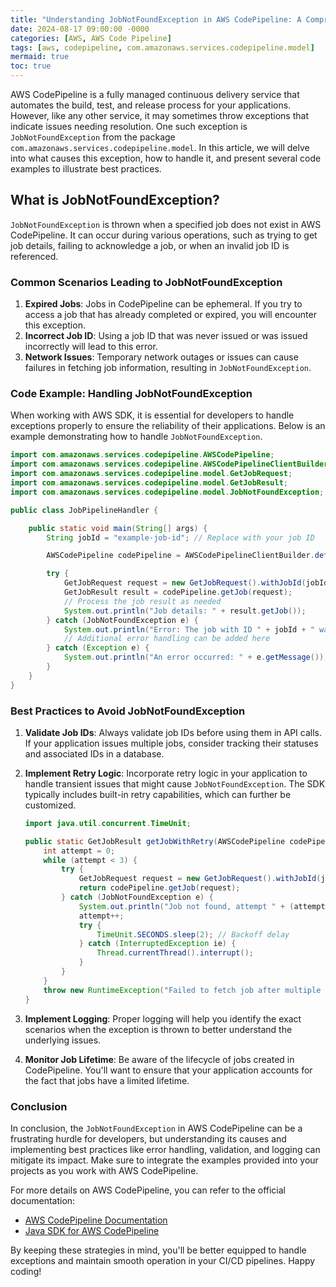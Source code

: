 ```yaml
---
title: "Understanding JobNotFoundException in AWS CodePipeline: A Comprehensive Guide"
date: 2024-08-17 09:00:00 -0000
categories: [AWS, AWS Code Pipeline]
tags: [aws, codepipeline, com.amazonaws.services.codepipeline.model]
mermaid: true
toc: true
---
```



AWS CodePipeline is a fully managed continuous delivery service that automates the build, test, and release process for your applications. However, like any other service, it may sometimes throw exceptions that indicate issues needing resolution. One such exception is `JobNotFoundException` from the package `com.amazonaws.services.codepipeline.model`. In this article, we will delve into what causes this exception, how to handle it, and present several code examples to illustrate best practices.

## What is JobNotFoundException?

`JobNotFoundException` is thrown when a specified job does not exist in AWS CodePipeline. It can occur during various operations, such as trying to get job details, failing to acknowledge a job, or when an invalid job ID is referenced.

### Common Scenarios Leading to JobNotFoundException

1. **Expired Jobs**: Jobs in CodePipeline can be ephemeral. If you try to access a job that has already completed or expired, you will encounter this exception.
2. **Incorrect Job ID**: Using a job ID that was never issued or was issued incorrectly will lead to this error.
3. **Network Issues**: Temporary network outages or issues can cause failures in fetching job information, resulting in `JobNotFoundException`.

### Code Example: Handling JobNotFoundException

When working with AWS SDK, it is essential for developers to handle exceptions properly to ensure the reliability of their applications. Below is an example demonstrating how to handle `JobNotFoundException`.

```java
import com.amazonaws.services.codepipeline.AWSCodePipeline;
import com.amazonaws.services.codepipeline.AWSCodePipelineClientBuilder;
import com.amazonaws.services.codepipeline.model.GetJobRequest;
import com.amazonaws.services.codepipeline.model.GetJobResult;
import com.amazonaws.services.codepipeline.model.JobNotFoundException;

public class JobPipelineHandler {

    public static void main(String[] args) {
        String jobId = "example-job-id"; // Replace with your job ID

        AWSCodePipeline codePipeline = AWSCodePipelineClientBuilder.defaultClient();

        try {
            GetJobRequest request = new GetJobRequest().withJobId(jobId);
            GetJobResult result = codePipeline.getJob(request);
            // Process the job result as needed
            System.out.println("Job details: " + result.getJob());
        } catch (JobNotFoundException e) {
            System.out.println("Error: The job with ID " + jobId + " was not found.");
            // Additional error handling can be added here
        } catch (Exception e) {
            System.out.println("An error occurred: " + e.getMessage());
        }
    }
}
```

### Best Practices to Avoid JobNotFoundException

1. **Validate Job IDs**: Always validate job IDs before using them in API calls. If your application issues multiple jobs, consider tracking their statuses and associated IDs in a database.
  
2. **Implement Retry Logic**: Incorporate retry logic in your application to handle transient issues that might cause `JobNotFoundException`. The SDK typically includes built-in retry capabilities, which can further be customized.

    ```java
    import java.util.concurrent.TimeUnit;

    public static GetJobResult getJobWithRetry(AWSCodePipeline codePipeline, String jobId) {
        int attempt = 0;
        while (attempt < 3) {
            try {
                GetJobRequest request = new GetJobRequest().withJobId(jobId);
                return codePipeline.getJob(request);
            } catch (JobNotFoundException e) {
                System.out.println("Job not found, attempt " + (attempt + 1));
                attempt++;
                try {
                    TimeUnit.SECONDS.sleep(2); // Backoff delay
                } catch (InterruptedException ie) {
                    Thread.currentThread().interrupt();
                }
            }
        }
        throw new RuntimeException("Failed to fetch job after multiple attempts.");
    }
    ```

3. **Implement Logging**: Proper logging will help you identify the exact scenarios when the exception is thrown to better understand the underlying issues.

4. **Monitor Job Lifetime**: Be aware of the lifecycle of jobs created in CodePipeline. You'll want to ensure that your application accounts for the fact that jobs have a limited lifetime.

### Conclusion

In conclusion, the `JobNotFoundException` in AWS CodePipeline can be a frustrating hurdle for developers, but understanding its causes and implementing best practices like error handling, validation, and logging can mitigate its impact. Make sure to integrate the examples provided into your projects as you work with AWS CodePipeline.

For more details on AWS CodePipeline, you can refer to the official documentation:
- [AWS CodePipeline Documentation](https://docs.aws.amazon.com/codepipeline/latest/userguide/welcome.html)
- [Java SDK for AWS CodePipeline](https://docs.aws.amazon.com/sdk-for-java/latest/javadoc/com/amazonaws/services/codepipeline/package-summary.html)

By keeping these strategies in mind, you'll be better equipped to handle exceptions and maintain smooth operation in your CI/CD pipelines. Happy coding!
